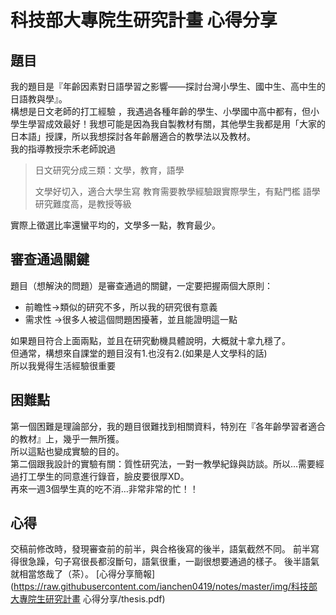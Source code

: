 # 科技部大專院生研究計畫 心得分享

## 題目
我的題目是『年齡因素對日語學習之影響——探討台灣小學生、國中生、高中生的日語教與學』。  
構想是日文老師的打工經驗 ，我遇過各種年齡的學生、小學國中高中都有，但小學生學習成效最好！我想可能是因為我自製教材有關，其他學生我都是用「大家的日本語」授課，所以我想探討各年齡層適合的教學法以及教材。  
我的指導教授宗禾老師說過

> 日文研究分成三類：文學，教育，語學
>
> 文學好切入，適合大學生寫
> 教育需要教學經驗跟實際學生，有點門檻
> 語學研究難度高，是教授等級

實際上徵選比率還蠻平均的，文學多一點，教育最少。

## 審查通過關鍵

題目（想解決的問題）是審查通過的關鍵，一定要把握兩個大原則：


* 前瞻性→類似的研究不多，所以我的研究很有意義
* 需求性 →很多人被這個問題困擾著，並且能證明這一點

如果題目符合上面兩點，並且在研究動機具體說明，大概就十拿九穩了。  
但通常，構想來自課堂的題目沒有1.也沒有2.(如果是人文學科的話)  
所以我覺得生活經驗很重要  

## 困難點

第一個困難是理論部分，我的題目很難找到相關資料，特別在『各年齡學習者適合的教材』上，幾乎一無所獲。  
所以這點也變成實驗的目的。  
第二個跟我設計的實驗有關：質性研究法，一對一教學紀錄與訪談。所以…需要經過打工學生的同意進行錄音，臉皮要很厚XD。  
再來一週3個學生真的吃不消…非常非常的忙！！

## 心得

交稿前修改時，發現審查前的前半，與合格後寫的後半，語氣截然不同。
前半寫得很急躁，句子寫很長都沒斷句，語氣很重，一副很想要通過的樣子。
後半語氣就相當悠哉了（茶）。
[心得分享簡報](https://raw.githubusercontent.com/ianchen0419/notes/master/img/科技部大專院生研究計畫 心得分享/thesis.pdf)
